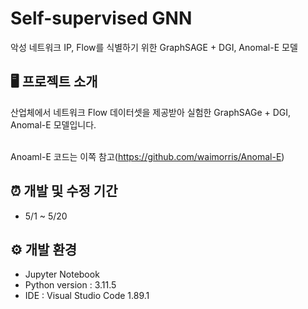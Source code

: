 # Self-supervised GNN
악성 네트워크 IP, Flow를 식별하기 위한 GraphSAGE + DGI, Anomal-E 모델



## 🖥️ 프로젝트 소개
산업체에서 네트워크 Flow 데이터셋을 제공받아 실험한 GraphSAGe + DGI, Anomal-E 모델입니다.

<br>Anoaml-E 코드는 이쪽 참고(<https://github.com/waimorris/Anomal-E>)



## ⏰ 개발 및 수정 기간
* 5/1 ~ 5/20



## ⚙️ 개발 환경
* Jupyter Notebook
* Python version : 3.11.5
* IDE : Visual Studio Code 1.89.1
